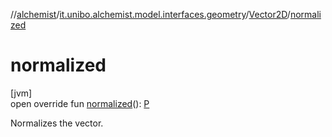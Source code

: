 //[alchemist](../../../index.md)/[it.unibo.alchemist.model.interfaces.geometry](../index.md)/[Vector2D](index.md)/[normalized](normalized.md)

# normalized

[jvm]\
open override fun [normalized](normalized.md)(): [P](index.md)

Normalizes the vector.
